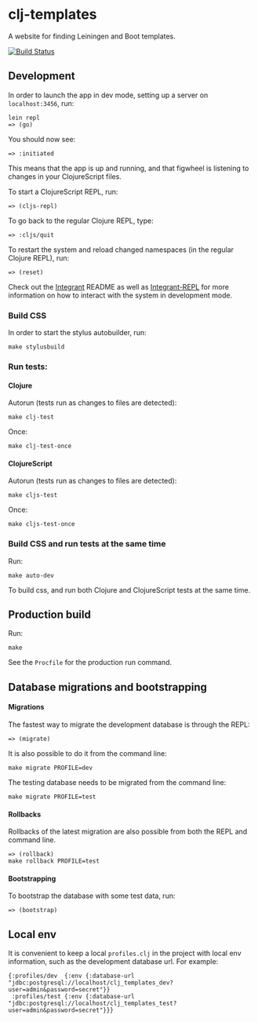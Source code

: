 # clj-templates

A website for finding Leiningen and Boot templates.


[![Build Status](https://travis-ci.org/Dexterminator/clj-templates.svg?branch=master)](https://travis-ci.org/Dexterminator/clj-templates)
## Development

In order to launch the app in dev mode, setting up a server on `localhost:3456`, run:

```
lein repl
=> (go)
```

You should now see:

```
=> :initiated
```

This means that the app is up and running, and that figwheel is listening to changes in your ClojureScript files.

To start a ClojureScript REPL, run:
```
=> (cljs-repl)
```
To go back to the regular Clojure REPL, type:
```
=> :cljs/quit
```

To restart the system and reload changed namespaces (in the regular Clojure REPL), run:
```
=> (reset)
```

Check out the [Integrant](https://github.com/weavejester/integrant) README as well as
[Integrant-REPL](https://github.com/weavejester/integrant-repl) for more information on how to
interact with the system in development mode.

### Build CSS

In order to start the stylus autobuilder, run:
```
make stylusbuild
```


### Run tests:

#### Clojure

Autorun (tests run as changes to files are detected):
```
make clj-test
```

Once:
```
make clj-test-once
```

#### ClojureScript
Autorun (tests run as changes to files are detected):
```
make cljs-test
```
Once: 
```
make cljs-test-once
```

### Build CSS and run tests at the same time

Run:
```
make auto-dev
```

To build css, and run both Clojure and ClojureScript tests at the same time.

## Production build

Run:
```
make
```

See the `Procfile` for the production run command.

## Database migrations and bootstrapping

#### Migrations
The fastest way to migrate the development database is through the REPL:
```
=> (migrate)
```

It is also possible to do it from the command line:
```
make migrate PROFILE=dev
```

The testing database needs to be migrated from the command line:
```
make migrate PROFILE=test
```

#### Rollbacks
Rollbacks of the latest migration are also possible from both the REPL and command line.
```
=> (rollback)
make rollback PROFILE=test
```

#### Bootstrapping
To bootstrap the database with some test data, run:
```
=> (bootstrap)
```

## Local env
It is convenient to keep a local `profiles.clj` in the project with local env information,
such as the development database url. For example:
```
{:profiles/dev  {:env {:database-url "jdbc:postgresql://localhost/clj_templates_dev?user=admin&password=secret"}}
 :profiles/test {:env {:database-url "jdbc:postgresql://localhost/clj_templates_test?user=admin&password=secret"}}}
```
